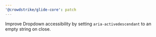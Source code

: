 ```yaml
---
'@crowdstrike/glide-core': patch
---
```


Improve Dropdown accessibility by setting `aria-activedescendant` to an empty string on close.
